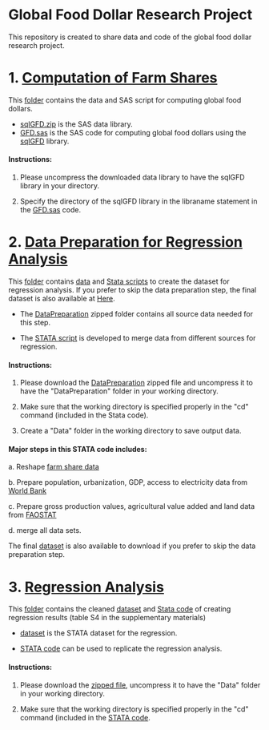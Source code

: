 # Global Food Dollar Research Project 

This repository is created to share data and code of the global food dollar research project. 

# 1. [Computation of Farm Shares](ComputeFoodDollar)

This [folder](ComputeFoodDollar) contains the data and SAS script for computing global food dollars. 

- [sqlGFD.zip](ComputeFoodDollar\sqlGFD.zip) is the SAS data library. 
- [GFD.sas](ComputeFoodDollar\GFD.sas) is the SAS code for computing global food dollars using the [sqlGFD](ComputeFoodDollar\sqlGFD.zip) library. 

#### Instructions:

 1. Please uncompress the downloaded data library to have the sqlGFD library in your directory.
 
 2. Specify the directory of the sqlGFD library in the libraname statement in the [GFD.sas](ComputeFoodDollar\GFD.sas) code.

# 2. [Data Preparation for Regression Analysis](Analysis/DataPreparation)

This [folder](Analysis/DataPreparation/) contains [data](https://github.com/FEDSCornell/GlobalFoodDollar/raw/master/Analysis/DataPreparation/DataPreparation.zip) and [Stata scripts](Analysis/DataPreparation/DataPreparation.do) to create the dataset for regression analysis. If you prefer to skip the data preparation step, the final dataset is also available at [Here](https://github.com/FEDSCornell/GlobalFoodDollar/raw/master/Analysis/RegressionAnalysis/Data.zip).

- The [DataPreparation](https://github.com/FEDSCornell/GlobalFoodDollar/raw/master/Analysis/DataPreparation/DataPreparation.zip) zipped folder contains all source data needed for this step.

- The [STATA script](Analysis/DataPreparation/DataPreparation.do) is developed to merge data from different sources for regression. 

#### Instructions:

 1. Please download the [DataPreparation](https://github.com/FEDSCornell/GlobalFoodDollar/raw/master/Analysis/DataPreparation/DataPreparation.zip) zipped file and uncompress it to have the "DataPreparation" folder in your working directory.
 
 2. Make sure that the working directory is specified properly in the "cd" command (included in the Stata code).
 
 3. Create a "Data" folder in the working directory to save output data. 

#### Major steps in this STATA code includes:

  a. Reshape [farm share data](ComputeFoodDollar)	

  b. Prepare population, urbanization, GDP, access to electricity data from [World Bank](https://data.worldbank.org/)

  c. Prepare gross production values, agricultural value added and land data from [FAOSTAT](http://www.fao.org/faostat/en/)

  d. merge all data sets.
	
The final [dataset](https://github.com/FEDSCornell/GlobalFoodDollar/raw/master/Analysis/RegressionAnalysis/Data.zip) is also available to download if you prefer to skip the data preparation step. 

# 3. [Regression Analysis](Analysis/RegressionAnalysis)

This [folder](Analysis/RegressionAnalysis) contains the cleaned [dataset](https://github.com/FEDSCornell/GlobalFoodDollar/raw/master/Analysis/RegressionAnalysis/Data/farm%20share%2C%20WB%2C%20FAO.dta) and [Stata code](Analysis/RegressionAnalysis/GFDRegression.do) of creating regression results (table S4 in the supplementary materials)

- [dataset](https://github.com/FEDSCornell/GlobalFoodDollar/raw/master/Analysis/RegressionAnalysis/Data/farm%20share%2C%20WB%2C%20FAO.dta) is the STATA dataset for the regression. 

- [STATA code](Analysis/RegressionAnalysis/GFDRegression.do) can be used to replicate the regression analysis. 

#### Instructions:

 1. Please download the [zipped file](https://github.com/FEDSCornell/GlobalFoodDollar/raw/master/Analysis/RegressionAnalysis/Data/farm%20share%2C%20WB%2C%20FAO.dta), uncompress it to have the "Data" folder in your working directory.

 2. Make sure that the working directory is specified properly in the "cd" command (included in the [STATA code](Analysis/RegressionAnalysis/GFDRegression.do).